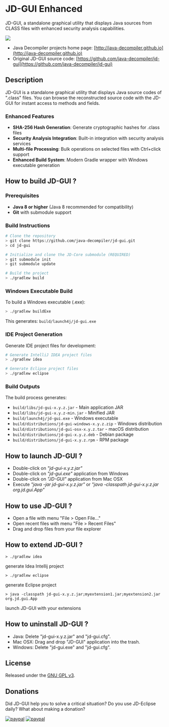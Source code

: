 # JD-GUI Enhanced

JD-GUI, a standalone graphical utility that displays Java sources from CLASS files with enhanced security analysis capabilities.

![](https://raw.githubusercontent.com/java-decompiler/jd-gui/master/src/website/img/jd-gui.png)

- Java Decompiler projects home page: [http://java-decompiler.github.io](http://java-decompiler.github.io)
- Original JD-GUI source code: [https://github.com/java-decompiler/jd-gui](https://github.com/java-decompiler/jd-gui)

## Description
JD-GUI is a standalone graphical utility that displays Java source codes of
".class" files. You can browse the reconstructed source code with the JD-GUI
for instant access to methods and fields.

### Enhanced Features
- **SHA-256 Hash Generation**: Generate cryptographic hashes for .class files
- **Security Analysis Integration**: Built-in integration with security analysis services
- **Multi-file Processing**: Bulk operations on selected files with Ctrl+click support
- **Enhanced Build System**: Modern Gradle wrapper with Windows executable generation

## How to build JD-GUI ?

### Prerequisites
- **Java 8 or higher** (Java 8 recommended for compatibility)
- **Git** with submodule support

### Build Instructions
```bash
# Clone the repository
> git clone https://github.com/java-decompiler/jd-gui.git
> cd jd-gui

# Initialize and clone the JD-Core submodule (REQUIRED)
> git submodule init
> git submodule update

# Build the project
> ./gradlew build
```

### Windows Executable Build
To build a Windows executable (.exe):
```bash
> ./gradlew buildExe
```
This generates: `build/launch4j/jd-gui.exe`

### IDE Project Generation
Generate IDE project files for development:
```bash
# Generate IntelliJ IDEA project files
> ./gradlew idea

# Generate Eclipse project files
> ./gradlew eclipse
```

### Build Outputs
The build process generates:
- `build/libs/jd-gui-x.y.z.jar` - Main application JAR
- `build/libs/jd-gui-x.y.z-min.jar` - Minified JAR
- `build/launch4j/jd-gui.exe` - Windows executable
- `build/distributions/jd-gui-windows-x.y.z.zip` - Windows distribution
- `build/distributions/jd-gui-osx-x.y.z.tar` - macOS distribution
- `build/distributions/jd-gui-x.y.z.deb` - Debian package
- `build/distributions/jd-gui-x.y.z.rpm` - RPM package

## How to launch JD-GUI ?
- Double-click on _"jd-gui-x.y.z.jar"_
- Double-click on _"jd-gui.exe"_ application from Windows
- Double-click on _"JD-GUI"_ application from Mac OSX
- Execute _"java -jar jd-gui-x.y.z.jar"_ or _"java -classpath jd-gui-x.y.z.jar org.jd.gui.App"_

## How to use JD-GUI ?
- Open a file with menu "File > Open File..."
- Open recent files with menu "File > Recent Files"
- Drag and drop files from your file explorer

## How to extend JD-GUI ?
```
> ./gradlew idea 
```
generate Idea Intellij project
```
> ./gradlew eclipse
```
generate Eclipse project
```
> java -classpath jd-gui-x.y.z.jar;myextension1.jar;myextension2.jar org.jd.gui.App
```
launch JD-GUI with your extensions

## How to uninstall JD-GUI ?
- Java: Delete "jd-gui-x.y.z.jar" and "jd-gui.cfg".
- Mac OSX: Drag and drop "JD-GUI" application into the trash.
- Windows: Delete "jd-gui.exe" and "jd-gui.cfg".

## License
Released under the [GNU GPL v3](LICENSE).

## Donations
Did JD-GUI help you to solve a critical situation? Do you use JD-Eclipse daily? What about making a donation?

[![paypal](https://raw.githubusercontent.com/java-decompiler/jd-gui/master/src/website/img/btn_donate_euro.gif)](https://www.paypal.com/cgi-bin/webscr?cmd=_s-xclick&hosted_button_id=C88ZMVZ78RF22) [![paypal](https://raw.githubusercontent.com/java-decompiler/jd-gui/master/src/website/img/btn_donate_usd.gif)](https://www.paypal.com/cgi-bin/webscr?cmd=_s-xclick&hosted_button_id=CRMXT4Y4QLQGU)
